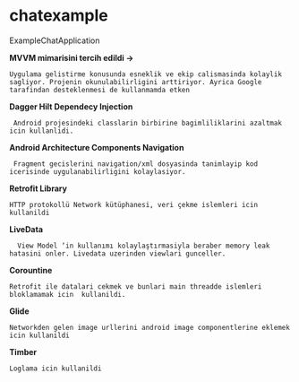 # chatexample
ExampleChatApplication

**MVVM mimarisini tercih edildi ->**

``Uygulama gelistirme konusunda esneklik ve ekip calismasinda kolaylik sagliyor. Projenin okunulabilirligini arttiriyor. Ayrica Google tarafindan desteklenmesi de kullanmamda etken `` 


**Dagger Hilt Dependecy Injection**

`` Android projesindeki classlarin birbirine bagimliliklarini azaltmak icin kullanlidi.``

**Android Architecture Components  Navigation**

`` Fragment gecislerini navigation/xml dosyasinda tanimlayip kod icerisinde uygulanabilirligini kolaylasiyor.`` 

**Retrofit Library**

``HTTP protokollü Network kütüphanesi, veri çekme islemleri icin kullanildi ``

**LiveData**

``  View Model ‘in kullanımı kolaylaştırmasiyla beraber memory leak hatasini onler. Livedata uzerinden viewlari gunceller.``

**Corountine**

``Retrofit ile datalari cekmek ve bunlari main threadde islemleri bloklamamak icin  kullanildi.``

**Glide**

``Networkden gelen image urllerini android image componentlerine eklemek icin kullanildi``

**Timber**

``Loglama icin kullanildi``



